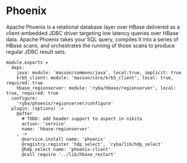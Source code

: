 
# Phoenix

Apache Phoenix is a relational database layer over HBase delivered as a client-embedded
JDBC driver targeting low latency queries over HBase data. Apache Phoenix takes
your SQL query, compiles it into a series of HBase scans, and orchestrates the
running of those scans to produce regular JDBC result sets.

    module.exports =
      deps:
        java: module: 'masson/commons/java', local:true, implicit: true
        krb5_client: module: 'masson/core/krb5_client', local: true, required: true
        hbase_regionserver: module: 'ryba/hbase/regionserver', local: true, required: true
      configure:
        'ryba/phoenix/regionserver/configure'
      plugin: (options) ->
        @after
          # TODO: add header support to aspect in nikita
          action: 'service'
          name: 'hbase-regionserver'
        , ->
          @service.install name: 'phoenix'
          @registry.register 'hdp_select', 'ryba/lib/hdp_select'
          @hdp_select name: 'phoenix-client'
          @call require '../lib/hbase_restart'
